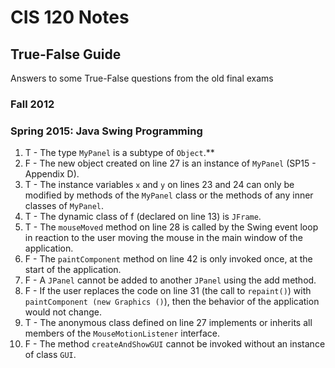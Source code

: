 # CIS 120 Notes

## True-False Guide
Answers to some True-False questions from the old final exams

### Fall 2012

### Spring 2015: Java Swing Programming
1. T - The type `MyPanel` is a subtype of `Object`.**
2. F - The new object created on line 27 is an instance of `MyPanel` (SP15 - Appendix D).
3. T - The instance variables `x` and `y` on lines 23 and 24 can only be modified by methods of the `MyPanel` class or the methods of any inner classes of `MyPanel`.
4. T - The dynamic class of f (declared on line 13) is `JFrame`.
5. T - The `mouseMoved` method on line 28 is called by the Swing event loop in reaction to the user moving the mouse in the main window of the application.
6. F - The `paintComponent` method on line 42 is only invoked once, at the start of the application.
7. F - A `JPanel` cannot be added to another `JPanel` using the add method.
8. F - If the user replaces the code on line 31 (the call to `repaint()`) with `paintComponent (new Graphics ()`), then the behavior of the application would not change.
9. T - The anonymous class defined on line 27 implements or inherits all members of the `MouseMotionListener` interface.
10. F - The method `createAndShowGUI` cannot be invoked without an instance of class `GUI`.
